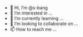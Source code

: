 - 👋 Hi, I’m @s-bang
- 👀 I’m interested in ...
- 🌱 I’m currently learning ...
- 💞️ I’m looking to collaborate on ...
- 📫 How to reach me ...

<!---
s-bang/s-bang is a ✨ special ✨ repository because its `README.md` (this file) appears on your GitHub profile.
You can click the Preview link to take a look at your changes.
--->
